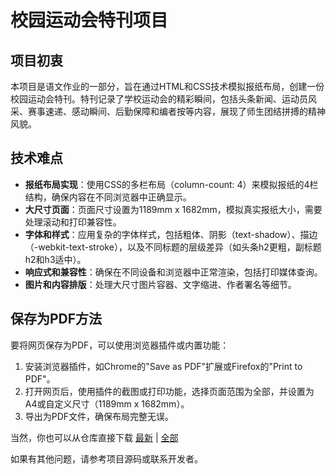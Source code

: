 # 校园运动会特刊项目

## 项目初衷
本项目是语文作业的一部分，旨在通过HTML和CSS技术模拟报纸布局，创建一份校园运动会特刊。特刊记录了学校运动会的精彩瞬间，包括头条新闻、运动员风采、赛事速递、感动瞬间、后勤保障和编者按等内容，展现了师生团结拼搏的精神风貌。

## 技术难点
- **报纸布局实现**：使用CSS的多栏布局（column-count: 4）来模拟报纸的4栏结构，确保内容在不同浏览器中正确显示。
- **大尺寸页面**：页面尺寸设置为1189mm x 1682mm，模拟真实报纸大小，需要处理滚动和打印兼容性。
- **字体和样式**：应用复杂的字体样式，包括粗体、阴影（text-shadow）、描边（-webkit-text-stroke），以及不同标题的层级差异（如头条h2更粗，副标题h2和h3适中）。
- **响应式和兼容性**：确保在不同设备和浏览器中正常渲染，包括打印媒体查询。
- **图片和内容排版**：处理大尺寸图片容器、文字缩进、作者署名等细节。

## 保存为PDF方法
要将网页保存为PDF，可以使用浏览器插件或内置功能：
1. 安装浏览器插件，如Chrome的"Save as PDF"扩展或Firefox的"Print to PDF"。
2. 打开网页后，使用插件的截图或打印功能，选择页面范围为全部，并设置为A4或自定义尺寸（1189mm x 1682mm）。
3. 导出为PDF文件，确保布局完整无误。

当然，你也可以从仓库直接下载 [最新](pdf&jpeg/校园运动会特刊第五版.png.pdf) | [全部](pdf&jpeg)

如果有其他问题，请参考项目源码或联系开发者。
